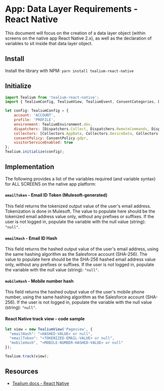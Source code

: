 # App: Data Layer Requirements - React Native
This document will focus on the creation of a data layer object (within screens on the native app React Native 2.x), as well as the declaration of variables to sit inside that data layer object.

## Install
Install the library with NPM: `yarn install tealium-react-native`

## Initialize
```JavaScript
import Tealium from 'tealium-react-native';
import { TealiumConfig, TealiumView, TealiumEvent, ConsentCategories, Dispatchers, Collectors, ConsentPolicy, Expiry, ConsentExpiry, TimeUnit, ConsentStatus, TealiumEnvironment } from 'tealium-react-native/common';

let config: TealiumConfig = {
	account: 'ACCOUNT',
	profile: 'PROFILE',
	environment: TealiumEnvironment.dev,
	dispatchers: [Dispatchers.Collect, Dispatchers.RemoteCommands, Dispatchers.TagManagement],
	collectors: [Collectors.AppData, Collectors.DeviceData, Collectors.Lifecycle, Collectors.Connectivity],
	consentPolicy: ConsentPolicy.gdpr,
	visitorServiceEnabled: true
};
Tealium.initialize(config);
```

## Implementation
The following provides a list of the variables required (and variable syntax) for ALL SCREENS on the native app platform:

#### `emailToken` - Email ID Token (Mulesoft-generated)
This field returns the tokenized output value of the user's email address. Tokenization is done in Mulesoft. The value to populate here should be the tokenized email address value only, without any prefixes or suffixes. 
If the user is not logged in, populate the variable with the null value (string): `"null"`.

#### `emailHash` -	Email ID Hash
This field returns the hashed output value of the user's email address, using the same hashing algorithm as the Salesforce account (SHA-256). The value to populate here should be the SHA-256 hashed email address value only, without any prefixes or suffixes. 
If the user is not logged in, populate the variable with the null value (string): `"null"`.

#### `mobileHash` -	Mobile number hash
This field returns the hashed output value of the user's mobile phone number, using the same hashing algorithm as the Salesforce account (SHA-256). If the user is not logged in, populate the variable with the null value (string): `"null"`.

#### React Native track view - code sample
```JavaScript
let view = new TealiumView('Pageview', {
  "emailHash": "<HASHED-VALUE> or null",
  "emailToken": "<TOKENIZED-EMAIL-VALUE> or null",
  "mobileHash", "<MOBILE-NUMBER-HASHED-VALUE> or null"
});

Tealium.track(view);
```

## Resources
- [Tealium docs - React Native](https://docs.tealium.com/platforms/react-native/install/)
